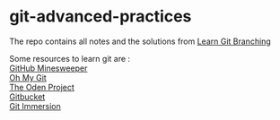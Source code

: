 # git-advanced-practices
The repo contains all notes and the solutions from [Learn Git Branching](https://learngitbranching.js.org/)  


Some resources to learn git are :  
[GitHub Minesweeper](https://profy.dev/project/github-minesweeper)  
[Oh My Git](https://ohmygit.org/)  
[The Oden Project](https://www.theodinproject.com/lessons/foundations-git-basics)  
[Gitbucket](https://www.atlassian.com/git/tutorials/learn-git-with-bitbucket-cloud)  
[Git Immersion](https://gitimmersion.com/)  
